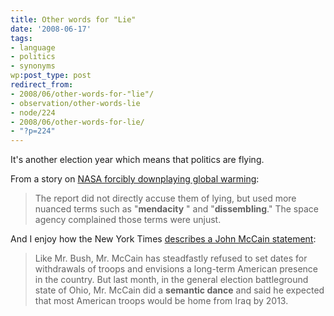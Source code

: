 ```yaml
---
title: Other words for "Lie"
date: '2008-06-17'
tags:
- language
- politics
- synonyms
wp:post_type: post
redirect_from:
- 2008/06/other-words-for-"lie"/
- observation/other-words-lie
- node/224
- 2008/06/other-words-for-lie/
- "?p=224"
---
```


It's another election year which means that politics are flying.

From a story on [NASA forcibly downplaying global warming](http://www.townhall.com/news/sci-tech/2008/06/02/nasas_own_watchdog_agency_misled_on_global_warming):

> The report did not directly accuse them of lying, but used more nuanced terms such as "**mendacity** " and "**dissembling**." The space agency complained those terms were unjust.

And I enjoy how the New York Times [describes a John McCain statement](http://www.nytimes.com/2008/06/17/us/politics/17policy.html?pagewanted=2&hp):

> Like Mr. Bush, Mr. McCain has steadfastly refused to set dates for withdrawals of troops and envisions a long-term American presence in the country. But last month, in the general election battleground state of Ohio, Mr. McCain did a **semantic dance** and said he expected that most American troops would be home from Iraq by 2013.
